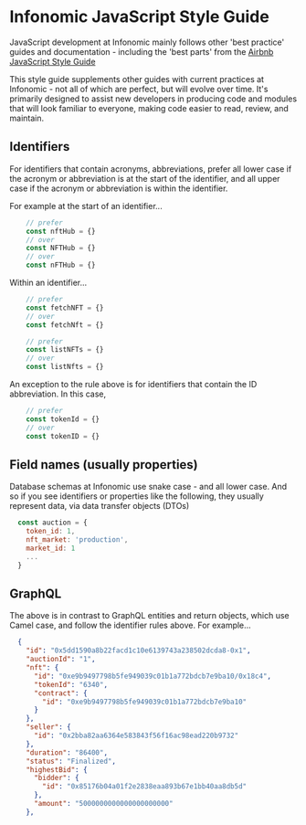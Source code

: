 # Infonomic JavaScript Style Guide

JavaScript development at Infonomic mainly follows other 'best practice' guides and documentation - including the 'best parts' from the [Airbnb JavaScript Style Guide](https://github.com/airbnb/javascript) 

This style guide supplements other guides with current practices at Infonomic - not all of which are perfect, but will evolve over time. It's primarily designed to assist new developers in producing code and modules that will look familiar to everyone, making code easier to read, review, and maintain.

## Identifiers

For identifiers that contain acronyms, abbreviations, prefer all lower case if the acronym or abbreviation is at the start of the identifier, and all upper case if the acronym or abbreviation is within the identifier.

For example at the start of an identifier...

```js
    // prefer
    const nftHub = {}
    // over
    const NFTHub = {}
    // over
    const nFTHub = {}
```
Within an identifier...

```js
    // prefer
    const fetchNFT = {}
    // over
    const fetchNft = {}
```

```js
    // prefer
    const listNFTs = {}
    // over
    const listNfts = {}
```

An exception to the rule above is for identifiers that contain the ID abbreviation. In this case,

```js
    // prefer
    const tokenId = {}
    // over
    const tokenID = {}
```

## Field names (usually properties)

Database schemas at Infonomic use snake case - and all lower case. And so if you see identifiers or properties like the following, they usually represent data, via data transfer objects (DTOs)

```js
  const auction = {
    token_id: 1,
    nft_market: 'production',
    market_id: 1
    ...
  }

```

## GraphQL

The above is in contrast to GraphQL entities and return objects, which use Camel case, and follow the identifier rules above. For example...

```json
  {
    "id": "0x5dd1590a8b22facd1c10e6139743a238502dcda8-0x1",
    "auctionId": "1",
    "nft": {
      "id": "0xe9b9497798b5fe949039c01b1a772bdcb7e9ba10/0x18c4",
      "tokenId": "6340",
      "contract": {
        "id": "0xe9b9497798b5fe949039c01b1a772bdcb7e9ba10"
      }
    },
    "seller": {
      "id": "0x2bba82aa6364e583843f56f16ac98ead220b9732"
    },
    "duration": "86400",
    "status": "Finalized",
    "highestBid": {
      "bidder": {
        "id": "0x85176b04a01f2e2838eaa893b67e1bb40aa8db5d"
      },
      "amount": "5000000000000000000000"
    },

```


